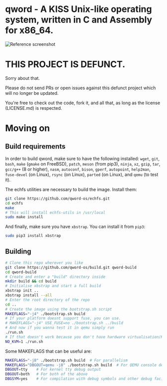 # qword - A KISS Unix-like operating system, written in C and Assembly for x86_64.

![Reference screenshot](/screenshot.png?raw=true "Reference screenshot")

# THIS PROJECT IS DEFUNCT.
Sorry about that.

Please do not send PRs or open issues against this defunct project which will
no longer be updated.

You're free to check out the code, fork it, and all that, as long as the license
(LICENSE.md) is respected.

# Moving on

## Build requirements
In order to build qword, make sure to have the following installed:
 `wget`, `git`, `bash`, `make` (`gmake` on FreeBSD), `patch`,
 `meson` (from pip3), `ninja`, `xz`, `gzip`, `tar`,
 `gcc/g++` (8 or higher), `nasm`, `autoconf`, `bison`,
 `gperf`, `autopoint`, `help2man`,
 `fuse-devel` (on Linux), `rsync` (on Linux),
 `parted` (on Linux), and `qemu` (to test it).

The echfs utilities are necessary to build the image. Install them:
```bash
git clone https://github.com/qword-os/echfs.git
cd echfs
make
# This will install echfs-utils in /usr/local
sudo make install
```

And finally, make sure you have `xbstrap`. You can install it from `pip3`:
```bash
sudo pip3 install xbstrap
```

## Building
```bash
# Clone this repo wherever you like
git clone https://github.com/qword-os/build.git qword-build
cd qword-build
# Create and enter a "build" directory inside
mkdir build && cd build
# Initialise xbstrap and start a full build
xbstrap init ..
xbstrap install --all
# Enter the root directory of the repo
cd ..
# Create the image using the bootstrap.sh script
MAKEFLAGS="-j4" ./bootstrap.sh build
# If your platform doesnt support fuse, you can use.
# MAKEFLAGS="-j4" USE_FUSE=no ./bootstrap.sh ../build
# And now if you wanna test it in qemu simply run
./run.sh
# If that doesn't work because you don't have hardware virtualisation/KVM, run
NO_KVM=1 ./run.sh
```

Some MAKEFLAGS that can be useful are:
```bash
MAKEFLAGS="-j8" ./bootstrap.sh build  # For parallelism
MAKEFLAGS="DBGOUT=qemu -j8" ./bootstrap.sh build  # For QEMU console debug output
DBGOUT=tty    # For kernel tty debug output
DBGOUT=both   # For both of the above
DBGSYM=yes    # For compilation with debug symbols and other debug facilities (can be used in combination with the other options)
```
